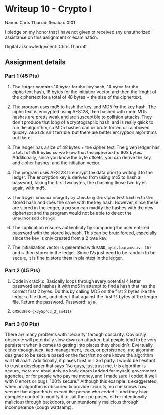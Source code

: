 # Writeup 10 - Crypto I

Name: Chris Tharratt
Section: 0101

I pledge on my honor that I have not given or received any unauthorized assistance on this assignment or examination.

Digital acknowledgement: Chris Tharratt


## Assignment details

### Part 1 (45 Pts)

1) The ledger contains 16 bytes for the key hash, 16 bytes for the ciphertext hash, 16 bytes for the initiation vector, and then the lenght of the ciphertext for a total of 48 bytes + the size of the ciphertext.

2) The program uses md5 to hash the key, and MD5 for the key hash. The ciphertext is encrypted using AES128, then hashed with md5. MD5 hashes are pretty weak and are susceptible to collision attacks. They don't produce that long of a cryptographic hash, and is really quick to run the algorithm, so MD5 hashes can be brute forced or rainbowed quickly. AES128 isn't terrible, but there are better encryption algorithms out there.

3) The ledger has a size of 48 bytes + the cipher text. The given ledger has a total of 656 bytes so we know that the ciphertext is 608 bytes. Additionally, since you know the byte offsets, you can derive the key and cipher hashes, and the initiation vector.

4) The program uses AES128 to encrypt the data prior to writing it to the ledger. The encryption key is derived from using md5 to hash a password, taking the first two bytes, then hashing those two bytes again, with md5.

5) The ledger ensures integrity by checking the ciphertext hash with the stored hash and does the same with the key hash. However, since these are stored in the ledger, a person can modify the hashes with the new ciphertext and the program would not be able to detect the unauthorized change.

6) The application ensures authenticity by comparing the user entered password with the stored keyhash. This can be brute forced, especially since the key is only created from a 2 byte key.

7) The initialization vector is generated with `RAND_bytes(params.iv, 16)` and is then stored in the ledger. Since IVs just need to be random to be secure, it is fine to store them in plaintext in the ledger.


### Part 2 (45 Pts)

1) Code in crack.c. Basically loops through every potential 4 letter password and hashes it with md5 in attempt to find a hash that has the correct first 2 bytes. Do this by calling MD5 on the first 2 bytes like the ledger.c file does, and check that against the first 16 bytes of the ledger file. Return the password. Password: `ajTF`.

2) `CMSC389R-{k3y5p4c3_2_sm411}`

### Part 3 (10 Pts)

There are many problems with 'security' through obscurity. Obviously obscurity will potentially slow down an attacker, but people tend to be very persistent when it comes to getting into places they shouldn't. Eventually, either through luck, bad management, leaks, or persistence, the algorithm designed to be secure based on the fact that no one knows the algorithm will fall apart. Additionally, it places trust in a 3rd party. I would be hesitant to trust a developer that says "No guys, just trust me, this algorithm is secure, there are absolutely no back doors I added for myself, government agencies, or for people who pay me money, and I made sure I coded it well with 0 errors or bugs. 100% secure." Although this example is exaggerated, when an algorithm is obscured to provide security, no one knows how secure that algorithm is except the person who coded it, and they have complete control to modify it to suit their purposes, either intentionally malicious through backdoors, or unintentionally malicious through incompetence (cough wattsamp).
